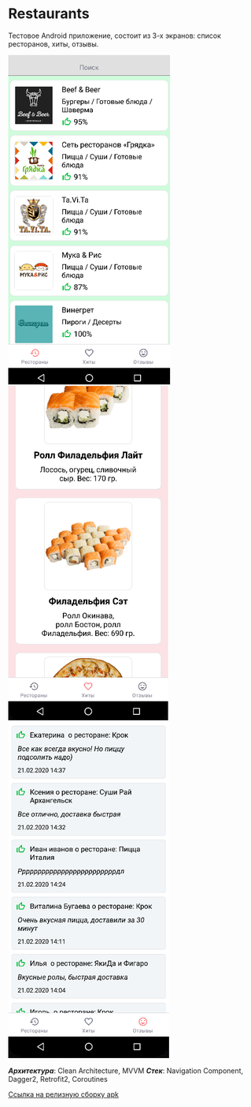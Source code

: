 # Restaurants

Тестовое Android приложение, состоит из 3-х экранов: список ресторанов, хиты, отзывы.     

![alt text](https://github.com/AndreiProject/Restaurants/blob/stable/Restaurants/screens/restaurants_screen.png)
![alt text](https://github.com/AndreiProject/Restaurants/blob/stable/Restaurants/screens/hits_screen.png)
![alt text](https://github.com/AndreiProject/Restaurants/blob/stable/Restaurants/screens/reviews_screen.png)

   
___Архитектура___: Clean Architecture, MVVM
___Стек___: Navigation Component, Dagger2, Retrofit2, Coroutines   
 
[Ссылка на релизную сборку apk](https://github.com/AndreiProject/Restaurants/tree/stable/Restaurants/app/release)